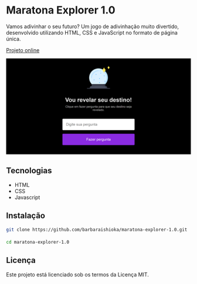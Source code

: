 # Maratona Explorer 1.0

Vamos adivinhar o seu futuro? Um jogo de adivinhação muito divertido, desenvolvido utilizando HTML, CSS e JavaScript no formato de página única.

[Projeto online](https://barbaraishioka.github.io/maratona-explorer-1.0)

![Imagem do Projeto](./screenshot.png)

## Tecnologias

- HTML
- CSS
- Javascript

## Instalação

```bash
git clone https://github.com/barbaraishioka/maratona-explorer-1.0.git

cd maratona-explorer-1.0
```

## Licença

Este projeto está licenciado sob os termos da Licença MIT.
